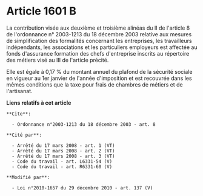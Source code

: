 # Article 1601 B

La contribution visée aux deuxième et troisième alinéas du II de l'article 8 de l'ordonnance n° 2003-1213 du 18 décembre 2003
relative aux mesures de simplification des formalités concernant les entreprises, les travailleurs indépendants, les
associations et les particuliers employeurs est affectée au fonds d'assurance formation des chefs d'entreprise inscrits au
répertoire des métiers visé au III de l'article précité. 

Elle est égale à 0,17 % du montant annuel du plafond de la sécurité sociale en vigueur au 1er janvier de l'année d'imposition
et est recouvrée dans les mêmes conditions que la taxe pour frais de chambres de métiers et de l'artisanat.

**Liens relatifs à cet article**

	**Cite**:

	  - Ordonnance n°2003-1213 du 18 décembre 2003 - art. 8

	**Cité par**:

	  - Arrêté du 17 mars 2008 - art. 1 (VT)
	  - Arrêté du 17 mars 2008 - art. 2 (VT)
	  - Arrêté du 17 mars 2008 - art. 3 (VT)
	  - Code du travail - art. L6331-54 (V)
	  - Code du travail - art. R6331-60 (V)

	**Modifié par**:

	  - Loi n°2010-1657 du 29 décembre 2010 - art. 137 (V)
